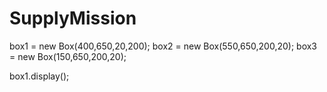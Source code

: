 # SupplyMission

box1 = new Box(400,650,20,200);
	box2 = new Box(550,650,200,20);
	box3 = new Box(150,650,200,20);

box1.display();